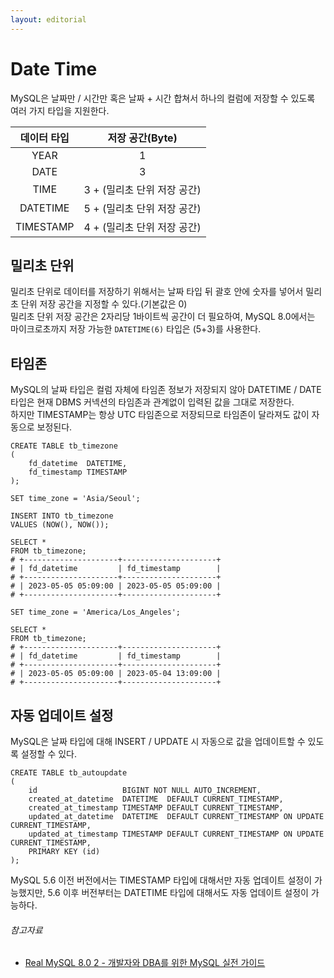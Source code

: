 ```yaml
---
layout: editorial
---
```


# Date Time

MySQL은 날짜만 / 시간만 혹은 날짜 + 시간 합쳐서 하나의 컬럼에 저장할 수 있도록 여러 가지 타입을 지원한다.

|  데이터 타입   |    저장 공간(Byte)     |
|:---------:|:------------------:|
|   YEAR    |         1          |
|   DATE    |         3          |
|   TIME    | 3 + (밀리초 단위 저장 공간) |
| DATETIME  | 5 + (밀리초 단위 저장 공간) |
| TIMESTAMP | 4 + (밀리초 단위 저장 공간) |

## 밀리초 단위

밀리초 단위로 데이터를 저장하기 위해서는 날짜 타입 뒤 괄호 안에 숫자를 넣어서 밀리초 단위 저장 공간을 지정할 수 있다.(기본값은 0)  
밀리초 단위 저장 공간은 2자리당 1바이트씩 공간이 더 필요하여, MySQL 8.0에서는 마이크로초까지 저장 가능한 `DATETIME(6)` 타입은 (5+3)를 사용한다.

## 타임존

MySQL의 날짜 타입은 컬럼 자체에 타임존 정보가 저장되지 않아 DATETIME / DATE 타입은 현재 DBMS 커넥션의 타임존과 관계없이 입력된 값을 그대로 저장한다.  
하지만 TIMESTAMP는 항상 UTC 타임존으로 저장되므로 타임존이 달라져도 값이 자동으로 보정된다.

```mysql
CREATE TABLE tb_timezone
(
    fd_datetime  DATETIME,
    fd_timestamp TIMESTAMP
);

SET time_zone = 'Asia/Seoul';

INSERT INTO tb_timezone
VALUES (NOW(), NOW());

SELECT *
FROM tb_timezone;
# +---------------------+---------------------+
# | fd_datetime         | fd_timestamp        |
# +---------------------+---------------------+
# | 2023-05-05 05:09:00 | 2023-05-05 05:09:00 |
# +---------------------+---------------------+

SET time_zone = 'America/Los_Angeles';

SELECT *
FROM tb_timezone;
# +---------------------+---------------------+
# | fd_datetime         | fd_timestamp        |
# +---------------------+---------------------+
# | 2023-05-05 05:09:00 | 2023-05-04 13:09:00 |
# +---------------------+---------------------+
```

## 자동 업데이트 설정

MySQL은 날짜 타입에 대해 INSERT / UPDATE 시 자동으로 값을 업데이트할 수 있도록 설정할 수 있다.

```mysql
CREATE TABLE tb_autoupdate
(
    id                   BIGINT NOT NULL AUTO_INCREMENT,
    created_at_datetime  DATETIME  DEFAULT CURRENT_TIMESTAMP,
    created_at_timestamp TIMESTAMP DEFAULT CURRENT_TIMESTAMP,
    updated_at_datetime  DATETIME  DEFAULT CURRENT_TIMESTAMP ON UPDATE CURRENT_TIMESTAMP,
    updated_at_timestamp TIMESTAMP DEFAULT CURRENT_TIMESTAMP ON UPDATE CURRENT_TIMESTAMP,
    PRIMARY KEY (id)
);
```

MySQL 5.6 이전 버전에서는 TIMESTAMP 타입에 대해서만 자동 업데이트 설정이 가능했지만, 5.6 이후 버전부터는 DATETIME 타입에 대해서도 자동 업데이트 설정이 가능하다.

###### 참고자료

- [Real MySQL 8.0 2 - 개발자와 DBA를 위한 MySQL 실전 가이드](https://www.nl.go.kr/seoji/contents/S80100000000.do?schM=intgr_detail_view_isbn&page=1&pageUnit=10&schType=simple&schStr=Real+MySql+8.0&isbn=9791158392727&cipId=228440238%2C)